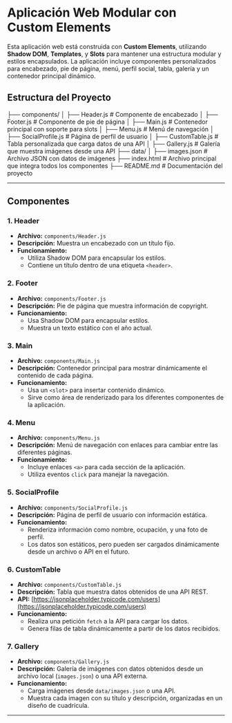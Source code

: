 # Aplicación Web Modular con Custom Elements

Esta aplicación web está construida con **Custom Elements**, utilizando **Shadow DOM**, **Templates**, y **Slots** para mantener una estructura modular y estilos encapsulados. 
La aplicación incluye componentes personalizados para encabezado, pie de página, menú, perfil social, tabla, galería y un contenedor principal dinámico.


## **Estructura del Proyecto**
├── components/
│   ├── Header.js          # Componente de encabezado
│   ├── Footer.js          # Componente de pie de página
│   ├── Main.js            # Contenedor principal con soporte para slots
│   ├── Menu.js            # Menú de navegación
│   ├── SocialProfile.js   # Página de perfil de usuario
│   ├── CustomTable.js     # Tabla personalizada que carga datos de una API
│   ├── Gallery.js         # Galería que muestra imágenes desde una API
├── data/
│   ├── images.json        # Archivo JSON con datos de imágenes
├── index.html             # Archivo principal que integra todos los componentes
├── README.md              # Documentación del proyecto

---

## **Componentes**

### **1. Header**
- **Archivo:** `components/Header.js`
- **Descripción:** Muestra un encabezado con un título fijo.
- **Funcionamiento:** 
  - Utiliza Shadow DOM para encapsular los estilos.
  - Contiene un título dentro de una etiqueta `<header>`.

### **2. Footer**
- **Archivo:** `components/Footer.js`
- **Descripción:** Pie de página que muestra información de copyright.
- **Funcionamiento:**
  - Usa Shadow DOM para encapsular estilos.
  - Muestra un texto estático con el año actual.

### **3. Main**
- **Archivo:** `components/Main.js`
- **Descripción:** Contenedor principal para mostrar dinámicamente el contenido de cada página.
- **Funcionamiento:**
  - Usa un `<slot>` para insertar contenido dinámico.
  - Sirve como área de renderizado para los diferentes componentes de la aplicación.

### **4. Menu**
- **Archivo:** `components/Menu.js`
- **Descripción:** Menú de navegación con enlaces para cambiar entre las diferentes páginas.
- **Funcionamiento:**
  - Incluye enlaces `<a>` para cada sección de la aplicación.
  - Utiliza eventos `click` para manejar la navegación.

### **5. SocialProfile**
- **Archivo:** `components/SocialProfile.js`
- **Descripción:** Página de perfil de usuario con información estática.
- **Funcionamiento:**
  - Renderiza información como nombre, ocupación, y una foto de perfil.
  - Los datos son estáticos, pero pueden ser cargados dinámicamente desde un archivo o API en el futuro.

### **6. CustomTable**
- **Archivo:** `components/CustomTable.js`
- **Descripción:** Tabla que muestra datos obtenidos de una API REST.
- **API:** [https://jsonplaceholder.typicode.com/users](https://jsonplaceholder.typicode.com/users)
- **Funcionamiento:**
  - Realiza una petición `fetch` a la API para cargar los datos.
  - Genera filas de tabla dinámicamente a partir de los datos recibidos.

### **7. Gallery**
- **Archivo:** `components/Gallery.js`
- **Descripción:** Galería de imágenes con datos obtenidos desde un archivo local (`images.json`) o una API externa.
- **Funcionamiento:**
  - Carga imágenes desde `data/images.json` o una API.
  - Muestra cada imagen con su título y descripción, organizadas en un diseño de cuadrícula.

---


